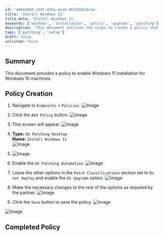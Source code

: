 ```yaml
---
id: '4664a942-cb4f-425a-ae16-4615d2b14cae'
title: 'Install Windows 11'
title_meta: 'Install Windows 11'
keywords: ['windows', 'installation', 'policy', 'upgrade', 'patching']
description: 'This document outlines the steps to create a policy that enables the installation of Windows 11 on Windows 10 machines, including navigation through the endpoints and configuring necessary settings.'
tags: ['patching', 'setup']
draft: false
unlisted: false
---
```


## Summary

This document provides a policy to enable Windows 11 installation for Windows 10 machines.

## Policy Creation

1. Navigate to `Endpoints` > `Policies`.
   ![Image](../../../static/img/Install-Windows-11/image_14.png)

2. Click the `Add Policy` button.
   ![Image](../../../static/img/Install-Windows-11/image_15.png)

3. This screen will appear.
   ![Image](../../../static/img/Install-Windows-11/image_16.png)

4. **Type:** `OS Patching Desktop`  
   **Name:** `Install Windows 11`  
   ![Image](../../../static/img/Install-Windows-11/image_17.png)

5. ![Image](../../../static/img/Install-Windows-11/image_18.png)

6. Enable the `OS Patching Automation`.
   ![Image](../../../static/img/Install-Windows-11/image_19.png)

7. Leave the other options in the `Patch Classifications` section set to `Do not deploy` and enable the `OS Upgrade` option.
   ![Image](../../../static/img/Install-Windows-11/image_20.png)

8. Make the necessary changes to the rest of the options as required by the partner.
   ![Image](../../../static/img/Install-Windows-11/image_21.png)

9. Click the `Save` button to save the policy.
   ![Image](../../../static/img/Install-Windows-11/image_22.png)

![Image](../../../static/img/Install-Windows-11/image_23.png)

## Completed Policy





